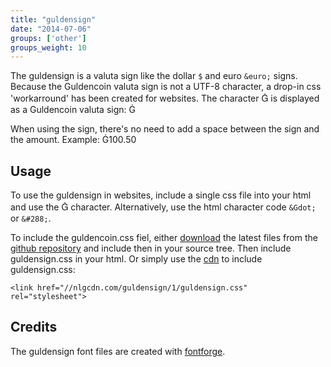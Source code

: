 ```yaml
---
title: "guldensign"
date: "2014-07-06"
groups: ['other']
groups_weight: 10
---
```


The guldensign is a valuta sign like the dollar `$` and euro `&euro;` signs. 
Because the Guldencoin valuta sign is not a UTF-8 character, a drop-in css 'workarround' has been created for websites. The character <span style='font-family:"proxima-nova", "HelveticaNeue-Light", "Helvetica Neue Light", "Helvetica Neue", Helvetica, Arial, "Lucida Grande", sans-serif !important;'>Ġ</span> is displayed as a Guldencoin valuta sign: Ġ

When using the sign, there's no need to add a space between the sign and the amount. Example: Ġ100.50

## Usage

To use the guldensign in websites, include a single css file into your html and use the <span style='font-family:"proxima-nova", "HelveticaNeue-Light", "Helvetica Neue Light", "Helvetica Neue", Helvetica, Arial, "Lucida Grande", sans-serif !important;'>Ġ</span> character. Alternatively, use the html character code `&Gdot;` or `&#288;`.

To include the guldencoin.css fiel, either [download](https://github.com/nlgcoin/guldensign/archive/master.zip) the latest files from the [github repository](https://github.com/nlgcoin/guldensign) and include then in your source tree. Then include guldensign.css in your html.
Or simply use the [cdn](/services/cdn) to include guldensign.css:

`<link href="//nlgcdn.com/guldensign/1/guldensign.css" rel="stylesheet">`

## Credits
The guldensign font files are created with [fontforge](http://fontforge.org/).
